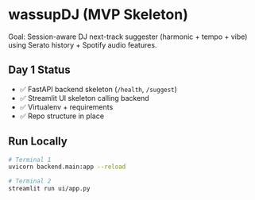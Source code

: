 # wassupDJ (MVP Skeleton)

Goal: Session-aware DJ next-track suggester (harmonic + tempo + vibe) using Serato history + Spotify audio features.

## Day 1 Status
- ✅ FastAPI backend skeleton (`/health`, `/suggest`)
- ✅ Streamlit UI skeleton calling backend
- ✅ Virtualenv + requirements
- ✅ Repo structure in place

## Run Locally
```bash
# Terminal 1
uvicorn backend.main:app --reload

# Terminal 2
streamlit run ui/app.py